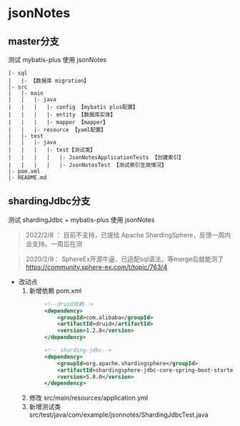 # jsonNotes

## master分支

测试 mybatis-plus 使用 jsonNotes

```
|- sql
|   |- 【数据库 migration】
|- src
|   |- main
|   |   |- java
|   |   |   |- config 【mybatis plus配置】
|   |   |   |- entity 【数据库实体】
|   |   |   |- mapper 【mapper】
|   |   |- resource 【yaml配置】
|   |- test
|   |   |- java
|   |   |   |- test【测试类】
|   |   |   |   |- JsonNotesApplicationTests 【创建索引】
|   |   |   |   |- JsonNotesTest 【测试索引生效情况】
|- pom.xml
|- README.md
```

## shardingJdbc分支

测试 shardingJdbc + mybatis-plus 使用 jsonNotes

> 2022/2/8 ：
> 目前不支持，已提给 Apache ShardingSphere，反馈一周内会支持。一周后在测

> 2020/2/9：
> SphereEx开源牛逼，已适配sql语法，等merge后就能测了
> https://community.sphere-ex.com/t/topic/763/4
> 
- 改动点
    1. 新增依赖 pom.xml
    ```xml
            <!--druid依赖-->
            <dependency>
                <groupId>com.alibaba</groupId>
                <artifactId>druid</artifactId>
                <version>1.2.8</version>
            </dependency>
    
            <!-- sharding-jdbc-->
            <dependency>
                <groupId>org.apache.shardingsphere</groupId>
                <artifactId>shardingsphere-jdbc-core-spring-boot-starter</artifactId>
                <version>5.0.0</version>
            </dependency>
    ```
    2. 修改 src/main/resources/application.yml
    3. 新增测试类 src/test/java/com/example/jsonnotes/ShardingJdbcTest.java